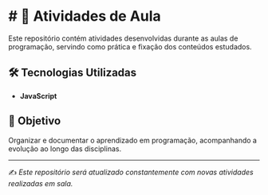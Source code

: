 # # 📘 Atividades de Aula

Este repositório contém atividades desenvolvidas durante as aulas de programação, servindo como prática e fixação dos conteúdos estudados.  

## 🛠️ Tecnologias Utilizadas
- **JavaScript**
  

## 🚀 Objetivo
Organizar e documentar o aprendizado em programação, acompanhando a evolução ao longo das disciplinas.
  
---

✍️ *Este repositório será atualizado constantemente com novas atividades realizadas em sala.*